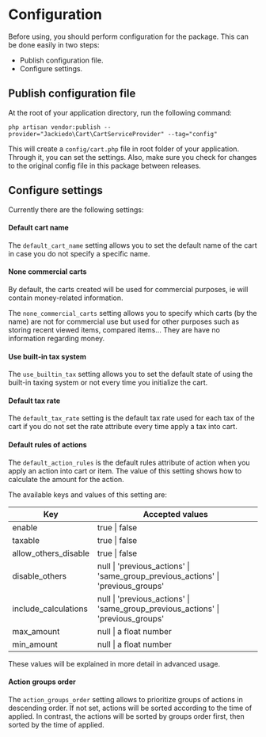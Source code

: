 # Configuration
Before using, you should perform configuration for the package. This can be done easily in two steps:

- Publish configuration file.
- Configure settings.

## Publish configuration file
At the root of your application directory, run the following command:

```shell
php artisan vendor:publish --provider="Jackiedo\Cart\CartServiceProvider" --tag="config"
```

This will create a `config/cart.php` file in root folder of your application. Through it, you can set the settings. Also, make sure you check for changes to the original config file in this package between releases.

## Configure settings
Currently there are the following settings:

#### Default cart name
The `default_cart_name` setting allows you to set the default name of the cart in case you do not specify a specific name.

#### None commercial carts
By default, the carts created will be used for commercial purposes, ie will contain money-related information.

The `none_commercial_carts` setting allows you to specify which carts (by the name) are not for commercial use but used for other purposes such as storing recent viewed items, compared items... They are have no information regarding money.

#### Use built-in tax system
The `use_builtin_tax` setting allows you to set the default state of using the built-in taxing system or not every time you initialize the cart.

#### Default tax rate
The `default_tax_rate` setting is the default tax rate used for each tax of the cart if you do not set the rate attribute every time apply a tax into cart.

#### Default rules of actions
The `default_action_rules` is the default rules attribute of action when you apply an action into cart or item. The value of this setting shows how to calculate the amount for the action.

The available keys and values ​​of this setting are:

| Key                    | Accepted values                                                                       |
| ---------------------- | ------------------------------------------------------------------------------------- |
| enable                 | true \| false                                                                         |
| taxable                | true \| false                                                                         |
| allow\_others\_disable | true \| false                                                                         |
| disable\_others        | null \| 'previous\_actions' \| 'same\_group\_previous\_actions' \| 'previous\_groups' |
| include\_calculations  | null \| 'previous\_actions' \| 'same\_group\_previous\_actions' \| 'previous\_groups' |
| max_amount             | null \| a float number                                                                |
| min_amount             | null \| a float number                                                                |

These values ​​will be explained in more detail in advanced usage.

#### Action groups order
The `action_groups_order` setting allows to prioritize groups of actions in descending order. If not set, actions will be sorted according to the time of applied. In contrast, the actions will be sorted by groups order first, then sorted by the time of applied.

